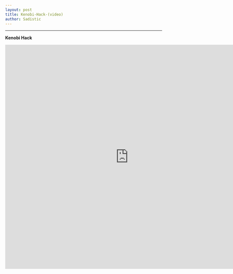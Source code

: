 ```yaml
---
layout: post
title: Kenobi-Hack-(video)
author: Sadistic
---
```


---

**Kenobi Hack**

<iframe width="790" height="720" src="https://sadistic.github.io/lb/vids/Kenobi/Kenobi_player.html" scrolling="no" frameborder="0" allowfullscreen></iframe>

